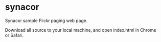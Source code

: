 synacor
=======

Synacor sample Flickr paging web page.


Download all source to your local machine, and open index.html in Chrome or Safari.
